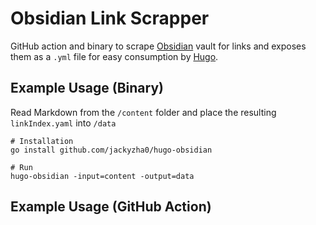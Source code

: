 # Obsidian Link Scrapper
GitHub action and binary to scrape [Obsidian](http://obsidian.md/) vault for links and exposes them as a `.yml` file for easy consumption by [Hugo](https://gohugo.io/).

## Example Usage (Binary)
Read Markdown from the `/content` folder and place the resulting `linkIndex.yaml` into `/data`

```shell
# Installation
go install github.com/jackyzha0/hugo-obsidian

# Run
hugo-obsidian -input=content -output=data
```

## Example Usage (GitHub Action)
